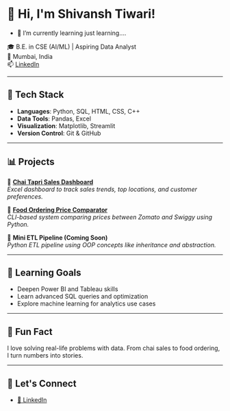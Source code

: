# 👋 Hi, I'm Shivansh Tiwari!

- 🌱 I’m currently learning just learning....

🎓 B.E. in CSE (AI/ML) | Aspiring Data Analyst  
📍 Mumbai, India  
📫 [LinkedIn](https://www.linkedin.com/in/shivanshtiwari1) 

---

## 🔧 Tech Stack
- **Languages**: Python, SQL, HTML, CSS, C++
- **Data Tools**: Pandas, Excel
- **Visualization**: Matplotlib, Streamlit
- **Version Control**: Git & GitHub

---

## 📊 Projects

🌟 **[Chai Tapri Sales Dashboard](https://github.com/Tiwarishivansh07/CHAI_TAPRI_ANALYSIS)**  
*Excel dashboard to track sales trends, top locations, and customer preferences.*

🌟 **[Food Ordering Price Comparator](https://github.com/Tiwarishivansh07/Food_Ordering_System)**  
*CLI-based system comparing prices between Zomato and Swiggy using Python.*

🌟 **Mini ETL Pipeline (Coming Soon)**  
*Python ETL pipeline using OOP concepts like inheritance and abstraction.*

---

## 🚀 Learning Goals
- Deepen Power BI and Tableau skills  
- Learn advanced SQL queries and optimization  
- Explore machine learning for analytics use cases

---

## 🧠 Fun Fact
I love solving real-life problems with data. From chai sales to food ordering, I turn numbers into stories.

---

## 🔗 Let's Connect
- [📘 LinkedIn](https://www.linkedin.com/in/shivanshtiwari1)

<!---
Tiwarishivansh07/Tiwarishivansh07 is a ✨ special ✨ repository because its `README.md` (this file) appears on your GitHub profile.
You can click the Preview link to take a look at your changes.
--->

